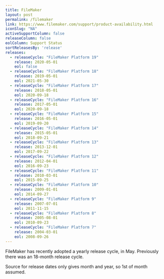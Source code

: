 ```yaml
---
title: FileMaker
layout: post
permalink: /filemaker
link: https://www.filemaker.com/support/product-availability.html
iconSlug: "NA"
activeSupportColumn: false
releaseColumn: false
eolColumn: Support Status
sortReleasesBy: 'release'
releases:
  - releaseCycle: "FileMaker Platform 19"
    release: 2020-05-01
    eol: false
  - releaseCycle: "FileMaker Platform 18"
    release: 2019-05-01
    eol: 2021-05-30
  - releaseCycle: "FileMaker Platform 17"
    release: 2018-05-01
    eol: 2020-09-18
  - releaseCycle: "FileMaker Platform 16"
    release: 2017-05-01
    eol: 2020-09-18
  - releaseCycle: "FileMaker Platform 15"
    release: 2016-05-01
    eol: 2019-09-20
  - releaseCycle: "FileMaker Platform 14"
    release: 2015-05-01
    eol: 2018-09-21
  - releaseCycle: "FileMaker Platform 13"
    release: 2013-12-01
    eol: 2017-09-22
  - releaseCycle: "FileMaker Platform 12"
    release: 2012-04-01
    eol: 2016-09-23
  - releaseCycle: "FileMaker Platform 11"
    release: 2010-03-01
    eol: 2015-09-25
  - releaseCycle: "FileMaker Platform 10"
    release: 2009-01-01
    eol: 2014-09-27
  - releaseCycle: "FileMaker Platform 9"
    release: 2007-07-01
    eol: 2011-11-15
  - releaseCycle: "FileMaker Platform 8"
    release: 2005-08-01
    eol: 2010-09-23
  - releaseCycle: "FileMaker Platform 7"
    release: 2004-03-01
    eol: 2008-09-26
---
```


FileMaker has recently adopted a yearly release cycle, in May. Previously there was an 18-month release cycle.

Source for release dates only gives month and year, so 1st of month assumed.
